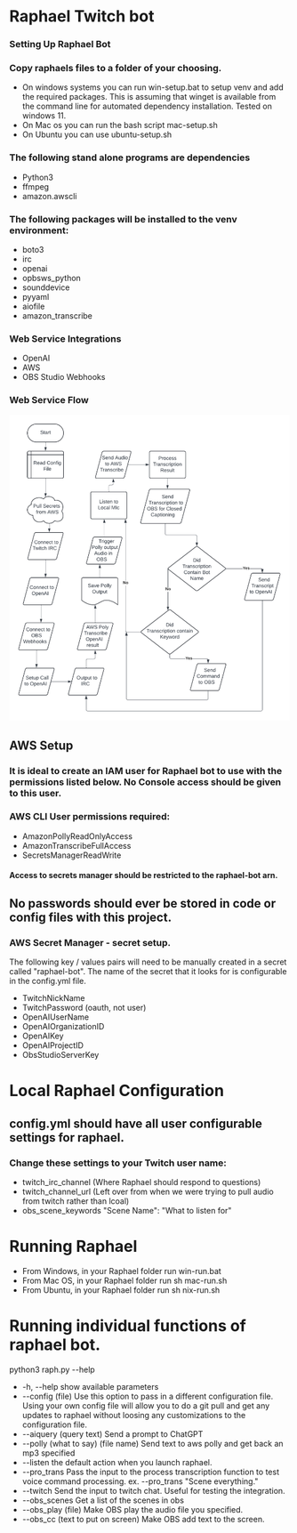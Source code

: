  # Raphael Twitch bot

### Setting Up Raphael Bot
### Copy raphaels files to a folder of your choosing.
- On windows systems you can run win-setup.bat to setup venv and add the required packages. This is assuming that winget is available from the command line for automated dependency installation. Tested on windows 11.
- On Mac os you can run the bash script mac-setup.sh
- On Ubuntu you can use ubuntu-setup.sh
### The following stand alone programs are dependencies
- Python3
- ffmpeg
- amazon.awscli
### The following packages will be installed to the venv environment:
- boto3
- irc
- openai
- opbsws_python
- sounddevice
- pyyaml
- aiofile
- amazon_transcribe


### Web Service Integrations
- OpenAI
- AWS
- OBS Studio Webhooks

### Web Service Flow
![flow chart of 3rd party web service calls](Raphael_Infra-Flow.png)

## AWS Setup
### It is ideal to create an IAM user for Raphael bot to use with the permissions listed below. No Console access should be given to this user.
### AWS CLI User permissions required:
- AmazonPollyReadOnlyAccess
- AmazonTranscribeFullAccess
- SecretsManagerReadWrite
#### Access to secrets manager should be restricted to the raphael-bot arn.

## No passwords should ever be stored in code or config files with this project.
### AWS Secret Manager - secret setup.
The following key / values pairs will need to be manually created in a secret called "raphael-bot".
The name of the secret that it looks for is configurable in the config.yml file.
- TwitchNickName
- TwitchPassword (oauth, not user)
- OpenAIUserName
- OpenAIOrganizationID
- OpenAIKey
- OpenAIProjectID
- ObsStudioServerKey

# Local Raphael Configuration
## config.yml should have all user configurable settings for raphael.

### Change these settings to your Twitch user name:
- twitch_irc_channel (Where Raphael should respond to questions)
- twitch_channel_url (Left over from when we were trying to pull audio from twitch rather than lcoal)
- obs_scene_keywords "Scene Name": "What to listen for"

# Running Raphael
- From Windows, in your Raphael folder run win-run.bat
- From Mac OS, in your Raphael folder run sh mac-run.sh
- From Ubuntu, in your Raphael folder run sh nix-run.sh

# Running individual functions of raphael bot.
python3 raph.py --help
- -h, --help show available parameters
- --config (file)  Use this option to pass in a different configuration file. Using your own config file will allow you to do a git pull and get any updates to raphael without loosing any customizations to the configuration file.
- --aiquery (query text) Send a prompt to ChatGPT
- --polly (what to say) (file name)  Send text to aws polly and get back an mp3 specified
- --listen the default action when you launch raphael.
- --pro_trans Pass the input to the process transcription function to test voice command processing. ex. --pro_trans "Scene everything."
- --twitch Send the input to twitch chat. Useful for testing the integration.
- --obs_scenes Get a list of the scenes in obs
- --obs_play (file) Make OBS play the audio file you specified.
- --obs_cc (text to put on screen) Make OBS add text to the screen.

